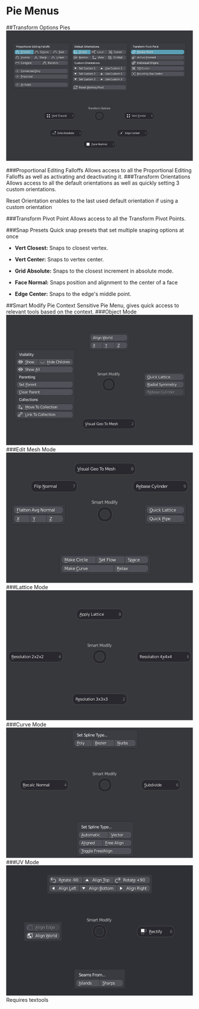 # Pie Menus

##Transform Options Pies
![Alt Text](img/pie_transform_options.jpg)

###Proportional Editing Falloffs
Allows access to all the Proportional Editing Falloffs as well as activating and deactivating it.
###Transform Orientations
Allows access to all the default orientations as well as quickly setting 3 custom orientations. 

Reset Orientation enables to the last used default orientation if using a custom orientation 

###Transform Pivot Point
Allows access to all the Transform Pivot Points.

###Snap Presets
Quick snap presets that set multiple snaping options at once

* **Vert Closest:**  Snaps to closest vertex.

* **Vert Center:** Snaps to vertex center.

* **Grid Absolute:** Snaps to the closest increment in absolute mode.

* **Face Normal:** Snaps position and alignment to the center of a face

* **Edge Center:** Snaps to the edge's middle point.

##Smart Modify Pie
Context Sensitive Pie Menu, gives quick access to relevant tools based on the context.
###Object Mode
![Alt Text](img/pie_smart_modify_object.jpg)
###Edit Mesh Mode
![Alt Text](img/pie_smart_modify_editmesh.jpg)
###Lattice Mode
![Alt Text](img/pie_smart_modify_lattice.jpg)
###Curve Mode
![Alt Text](img/pie_smart_modify_curve.jpg)
###UV Mode
![Alt Text](img/pie_smart_modify_uv.jpg)
Requires textools

